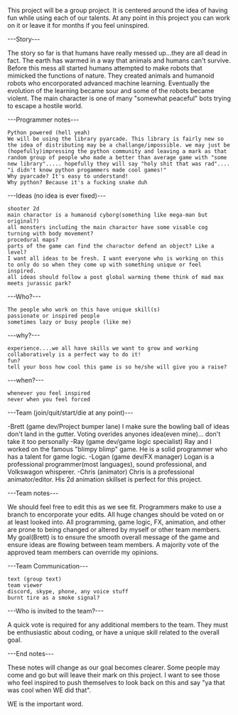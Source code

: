 This project will be a group project. It is centered around the idea of having fun while using each of our talents. At any point in this project you can work on it or leave it for months if you feel uninspired.

---Story---

The story so far is that humans have really messed up...they are all dead in fact. The earth has warmed in a way that animals and humans can't survive. Before this mess all started humans attempted to make robots that mimicked the functions of nature. They created animals and humanoid robots who encorporated advanced machine learning. Eventually the evolution of the learning became sour and some of the robots became violent. The main character is one of many "somewhat peaceful" bots trying to escape a hostile world.

---Programmer notes---

    Python powered (hell yeah)
    We will be using the library pyarcade. This library is fairly new so the idea of distributing may be a challange/impossible. we may just be (hopefully)impressing the python community and leaving a mark as that random group of people who made a better than average game with "some new library"..... hopefully they will say "holy shit that was rad".... "i didn't know python progammers made cool games!"
    Why pyarcade? It's easy to understand!
    Why python? Because it's a fucking snake duh

---Ideas (no idea is ever fixed)---

    shooter 2d
    main charactor is a humanoid cyborg(something like mega-man but original?)
    all monsters including the main charactor have some visable cog turning with body movement?
    procedural maps?
    parts of the game can find the charactor defend an object? Like a level?
    I want all ideas to be fresh. I want everyone who is working on this to only do so when they come up with something unique or feel inspired.
    all ideas should follow a post global warming theme think of mad max meets jurassic park?

---Who?---

    The people who work on this have unique skill(s)
    passionate or inspired people
    sometimes lazy or busy people (like me)

---why?---

    experience....we all have skills we want to grow and working collaboratively is a perfect way to do it!
    fun?
    tell your boss how cool this game is so he/she will give you a raise?

---when?---

    whenever you feel inspired
    never when you feel forced

---Team (join/quit/start/die at any point)---

-Brett (game dev/Project bumper lane) I make sure the bowling ball of ideas don't land in the gutter. Voting overides anyones idea(even mine)... don't take it too personally -Ray (game dev/game logic specialist) Ray and I worked on the famous "blimpy blimp" game. He is a solid programmer who has a talent for game logic. -Logan (game dev/FX manager) Logan is a professional programmer(most languages), sound professional, and Volkswagon whisperer. -Chris (animator) Chris is a professional animator/editor. His 2d animation skillset is perfect for this project.

---Team notes---

We should feel free to edit this as we see fit. Programmers make to use a branch to encorporate your edits. All huge changes should be voted on or at least looked into. All programming, game logic, FX, animation, and other are prone to being changed or altered by myself or other team members. My goal(Brett) is to ensure the smooth overall message of the game and ensure ideas are flowing between team members. A majority vote of the approved team members can override my opinions.

---Team Communication---

    text (group text)
    team viewer
    discord, skype, phone, any voice stuff
    burnt tire as a smoke signal?

---Who is invited to the team?---

A quick vote is required for any additional members to the team. They must be enthusiastic about coding, or have a unique skill related to the overall goal.

---End notes---

These notes will change as our goal becomes clearer. Some people may come and go but will leave their mark on this project. I want to see those who feel inspired to push themselves to look back on this and say "ya that was cool when WE did that".

WE is the important word.
